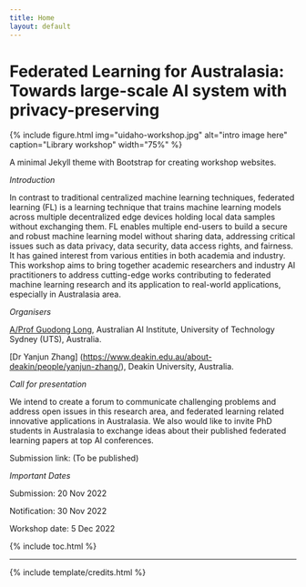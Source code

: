 ```yaml
---
title: Home
layout: default
---
```


# Federated Learning for Australasia: Towards large-scale AI system with privacy-preserving

{% include figure.html img="uidaho-workshop.jpg" alt="intro image here" caption="Library workshop" width="75%" %}

A minimal Jekyll theme with Bootstrap for creating workshop websites.

*Introduction*

In contrast to traditional centralized machine learning techniques, federated learning (FL) is a learning technique that trains machine learning models across multiple decentralized edge devices holding local data samples without exchanging them. FL enables multiple end-users to build a secure and robust machine learning model without sharing data, addressing critical issues such as data privacy, data security, data access rights, and fairness. It has gained interest from various entities in both academia and industry. This workshop aims to bring together academic researchers and industry AI practitioners to address cutting-edge works contributing to federated machine learning research and its application to real-world applications, especially in Australasia area. 

*Organisers* 

[A/Prof Guodong Long](https://profiles.uts.edu.au/Guodong.Long/), Australian AI Institute, University of Technology Sydney (UTS), Australia.

[Dr Yanjun Zhang] (https://www.deakin.edu.au/about-deakin/people/yanjun-zhang/), Deakin University, Australia.



*Call for presentation*

We intend to create a forum to communicate challenging problems and address open issues in this research area, and federated learning related innovative applications in Australasia. We also would like to invite PhD students in Australasia to exchange ideas about their published federated learning papers at top AI conferences.

Submission link: (To be published)


*Important Dates*

Submission: 20 Nov 2022 

Notification: 30 Nov 2022 

Workshop date: 5 Dec 2022 

{% include toc.html %}

------

{% include template/credits.html %}
